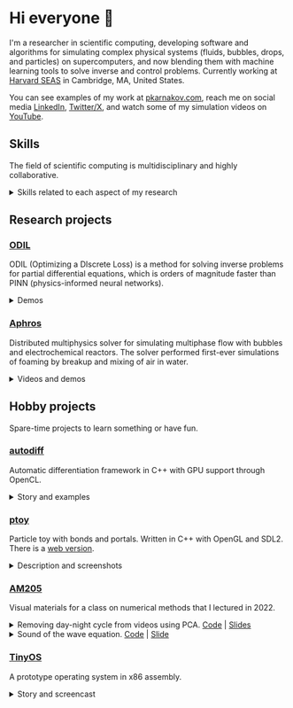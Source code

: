 # Hi everyone :wave:

I'm a researcher in scientific computing, developing software and algorithms for simulating complex
physical systems (fluids, bubbles, drops, and particles) on
supercomputers, and now blending them with machine learning tools to solve
inverse and control problems.
Currently working at [Harvard SEAS](https://cse-lab.seas.harvard.edu/people/petr-karnakov) in Cambridge, MA, United States.

You can see examples of my work at [pkarnakov.com](https://pkarnakov.com),
reach me on social media [LinkedIn](https://www.linkedin.com/in/pkarnakov), [Twitter/X](https://twitter.com/pkarnakov),
and watch some of my simulation videos on [YouTube](https://www.youtube.com/@pkarnakov/videos).

## Skills

The field of scientific computing is multidisciplinary and highly collaborative.

<details>
<summary>
Skills related to each aspect of my research
</summary>

* mathematical model (mechanics, calculus, differential equations)
* discretization (numerical methods, linear algebra)
* software implementation (C++, Python)
* high-performance computing (MPI, OpenMP, OpenCL, CUDA, vectorization, x86 assembly)
* project tools (CMake, CI/CD, Docker)
* inverse and control problems (optimization, machine learning, TensorFlow, Bayesian inference)
* publishing and communication (LaTeX, scientific writing, oral presentation)
* visualization, slides, and demos (ParaView, Keynote, reveal.js, JavaScript, HTML)

I have collaborated with over 20 fellow researchers from several institutions around the globe (US, Switzerland, Germany, France, Russia)
and presented my work at 8 international conferences.
</details>

## Research projects

### [ODIL](https://github.com/cselab/odil)

ODIL (Optimizing a DIscrete Loss) is a method for solving inverse problems for partial differential equations,
which is orders of magnitude faster than PINN (physics-informed neural networks).

<details>
<summary>
Demos
</summary>

| Poisson | Wave | Heat |
|:---:|:---:|:---:|
| [<img src="https://pkarnakov.com/media/wasm_poisson.png" width=100>](https://pkarnakov.github.io/autodiff/demos/poisson.html) | [<img src="https://pkarnakov.com/media/wasm_wave.png" width=100>](https://pkarnakov.github.io/autodiff/demos/wave.html) | [<img src="https://pkarnakov.com/media/wasm_heat.png" width=100>](https://pkarnakov.github.io/autodiff/demos/heat.html) |
</details>

### [Aphros](https://github.com/cselab/aphros)

Distributed multiphysics solver for simulating multiphase flow with bubbles and electrochemical reactors.
The solver performed first-ever simulations of foaming by breakup and mixing of air in water.

<details>
<summary>
Videos and demos
</summary>

| <img src="http://pkarnakov.com/media/icon_youtube.png" width=16> Foaming | <img src="http://pkarnakov.com/media/icon_youtube.png" width=16> Electrolysis | Drops | Gallery |
|:---:|:---:|:---:|:---:|
| [<img src="https://pkarnakov.com/media/tile_waterfall.jpg" width=100>](https://www.youtube.com/watch?v=0Cj8pPYNJGY) | [<img src="https://pkarnakov.com/media/tile_reactor.jpg" width=100>](https://www.youtube.com/watch?v=Rm-xDGpIEJA) | [<img src="https://pkarnakov.com/media/wasm_hydro.png" width=100>](https://cselab.github.io/aphros/wasm/hydro.html) | [<img src="https://pkarnakov.com/media/wasm_gallery.png" width=100>](https://github.com/cselab/aphros/wiki/Aphros-Explorer) |
</details>

## Hobby projects

Spare-time projects to learn something or have fun.

### [autodiff](https://github.com/pkarnakov/autodiff)

Automatic differentiation framework in C++ with GPU support through OpenCL.

<details>
<summary>
Story and examples
</summary>
This project made me realize that some machine learning applications that would
normally rely on TensorFlow/JAX/PyTorch can actually be implemented in pure C++
from scratch in a reasonable amount of time (several days).
And for small problems on a CPU it also works 10x times faster
than the corresponding Python+TensorFlow implementation.
The ODIL demos above use this code to run in WebAssembly.
Examples of constructed computational graphs:

<img src="https://pkarnakov.github.io/autodiff/media/reverse_scal1.svg" height="150"><img src="https://pkarnakov.github.io/autodiff/media/poisson/poisson.svg" height="150">
</details>

### [ptoy](https://github.com/pkarnakov/ptoy)

Particle toy with bonds and portals. Written in C++ with OpenGL and SDL2. There is a <a href="https://pkarnakov.github.io/ptoy/ptoy.html">web version</a>.

<details>
<summary>
Description and screenshots
</summary>
You can connect particles to create ropes, run them through portals, and manipulate with the mouse.
The <tt>accel</tt> button couples the gravity vector with measurements from an accelerometer (if supported).

| Native | [Web](https://pkarnakov.github.io/ptoy/ptoy.html) |
|:---:|:---:|
|<img src="https://pkarnakov.github.io/ptoy/images/ptoy_native.png" height="120">|<img src="https://pkarnakov.github.io/ptoy/images/ptoy_web.png?1" height="120"> |
</details>

### [AM205](https://github.com/pkarnakov/am205#gallery)

Visual materials for a class on numerical methods that I lectured in 2022.

<details>
<summary>
Removing day-night cycle from videos using PCA. <a href="https://github.com/pkarnakov/am205/blob/main/media/unit2/media/pcavideo/pcavideo.py">Code</a> | <a href="https://pkarnakov.github.io/am205/slides/unit2/#/167">Slides</a>
</summary>

<a href="http://pkarnakov.github.io/am205/slides/unit2/media/pcavideo/pcavideo_paris.mp4"><img src="https://pkarnakov.github.io/am205/slides/unit2/media/pcavideo/pcavideo_paris.gif" height=100 alt="pcavideo_paris.mp4"></a>
<a href="http://pkarnakov.github.io/am205/slides/unit2/media/pcavideo/pcavideo_paris_first3.mp4"><img src="https://pkarnakov.github.io/am205/slides/unit2/media/pcavideo/pcavideo_paris_first3.gif" height=100 alt="pcavideo_paris_first3.mp4"></a>
<a href="http://pkarnakov.github.io/am205/slides/unit2/media/pcavideo/pcavideo_paris_zero3.mp4"><img src="https://pkarnakov.github.io/am205/slides/unit2/media/pcavideo/pcavideo_paris_zero3.gif" height=100 alt="pcavideo_paris_zero3.mp4"></a><br>
<a href="http://pkarnakov.github.io/am205/slides/unit2/media/pcavideo/pcavideo_vietnam.mp4"><img src="https://pkarnakov.github.io/am205/slides/unit2/media/pcavideo/pcavideo_vietnam.gif" height=100 alt="pcavideo_vietnam.mp4"></a>
<a href="http://pkarnakov.github.io/am205/slides/unit2/media/pcavideo/pcavideo_vietnam_first3.mp4"><img src="https://pkarnakov.github.io/am205/slides/unit2/media/pcavideo/pcavideo_vietnam_first3.gif" height=100 alt="pcavideo_vietnam_first3.mp4"></a>
<a href="http://pkarnakov.github.io/am205/slides/unit2/media/pcavideo/pcavideo_vietnam_zero3.mp4"><img src="https://pkarnakov.github.io/am205/slides/unit2/media/pcavideo/pcavideo_vietnam_zero3.gif" height=100 alt="pcavideo_vietnam_zero3.mp4"></a><br>
<a href="http://pkarnakov.github.io/am205/slides/unit2/media/pcavideo/pcavideo_sunrise.mp4"><img src="https://pkarnakov.github.io/am205/slides/unit2/media/pcavideo/pcavideo_sunrise.gif" height=100 alt="pcavideo_sunrise.mp4"></a>
<a href="http://pkarnakov.github.io/am205/slides/unit2/media/pcavideo/pcavideo_sunrise_first3.mp4"><img src="https://pkarnakov.github.io/am205/slides/unit2/media/pcavideo/pcavideo_sunrise_first3.gif" height=100 alt="pcavideo_sunrise_first3.mp4"></a>
<a href="http://pkarnakov.github.io/am205/slides/unit2/media/pcavideo/pcavideo_sunrise_zero3.mp4"><img src="https://pkarnakov.github.io/am205/slides/unit2/media/pcavideo/pcavideo_sunrise_zero3.gif" height=100 alt="pcavideo_sunrise_zero3.mp4"></a>
</details>

<details>
<summary>
Sound of the wave equation. <a href="https://github.com/pkarnakov/am205/blob/main/media/unit3/media/wave.py">Code</a> | <a href="https://pkarnakov.github.io/am205/slides/unit3/#/191">Slide</a>
</summary>

The forcing signal excites certain frequencies of an oscillator. Videos with (loud) sound:

| Forcing | Response |
|:---:|:---:|
| <a href="http://pkarnakov.github.io/am205/slides/unit3/media/wave_force.webm"><img src="https://pkarnakov.github.io/am205/slides/unit3/media/wave_force.gif" height=100 alt="wave_force.webm"></a> | <a href="http://pkarnakov.github.io/am205/slides/unit3/media/wave_signal.webm"><img src="https://pkarnakov.github.io/am205/slides/unit3/media/wave_signal.gif" height=100 alt="wave_signal.webm"></a> |
</details>

### [TinyOS](https://github.com/pkarnakov/tinyos)

A prototype operating system in x86 assembly.

<details>
<summary>
Story and screencast
</summary>
I started this project back in 2008 for a school competition in Russia's space capital Korolyev.
The plan was to push Windows out of the market, but it didn't work out.

<a href="http://pkarnakov.github.io/tinyos/media/tinyos.mp4"><img src="https://pkarnakov.github.io/tinyos/media/tinyos.gif" height=150 alt="tinyos.mp4"></a>
</details>
